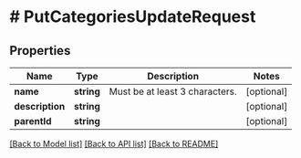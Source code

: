 # # PutCategoriesUpdateRequest

## Properties

Name | Type | Description | Notes
------------ | ------------- | ------------- | -------------
**name** | **string** | Must be at least 3 characters. | [optional]
**description** | **string** |  | [optional]
**parentId** | **string** |  | [optional]

[[Back to Model list]](../../README.md#models) [[Back to API list]](../../README.md#endpoints) [[Back to README]](../../README.md)
